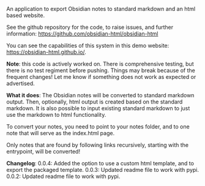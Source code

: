An application to export Obsidian notes to standard markdown and an html based website.

See the github repository for the code, to raise issues, and further information: https://github.com/obsidian-html/obsidian-html

You can see the capabilities of this system in this demo website: https://obsidian-html.github.io/. 

**Note**: this code is actively worked on. There is comprehensive testing, but there is no test regiment before pushing. Things may break because of the frequent changes! Let me know if something does not work as expected or advertised.

**What it does**:
The Obsidian notes will be converted to standard markdown output. Then, optionally, html output is created based on the standard markdown. 
It is also possible to input existing standard markdown to just use the markdown to html functionality.

To convert your notes, you need to point to your notes folder, and to one note that will serve as the index.html page.

Only notes that are found by following links recursively, starting with the entrypoint, will be converted! 

**Changelog**:
0.0.4: Added the option to use a custom html template, and to export the packaged template.
0.0.3: Updated readme file to work with pypi.
0.0.2: Updated readme file to work with pypi.